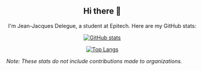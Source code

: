 <div align="center">

## Hi there 👋

I'm Jean-Jacques Delegue, a student at Epitech. Here are my GitHub stats:

[![GitHub stats](https://github-readme-stats.vercel.app/api?username=Zarrock77&show_icons=true&theme=radical)](https://github.com/Zarrock77/github-readme-stats)

[![Top Langs](https://github-readme-stats.vercel.app/api/top-langs/?username=Zarrock77&layout=compact&theme=radical)](https://github.com/Zarrock77/github-readme-stats)

</div>

*Note: These stats do not include contributions made to organizations.*
